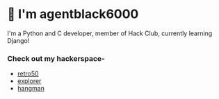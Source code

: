# 👋 I'm agentblack6000
I'm a Python and C developer, member of Hack Club, currently learning Django!

### Check out my hackerspace-
- [retro50](https://github.com/agentblack-6000/retro50)
- [explorer](https://github.com/agentblack-6000/explorer)
- [hangman](https://github.com/agentblack-6000/hangman)



<!---
agentblack-6000/agentblack-6000 is a ✨ special ✨ repository because its `README.md` (this file) appears on your GitHub profile.
You can click the Preview link to take a look at your changes.
--->
